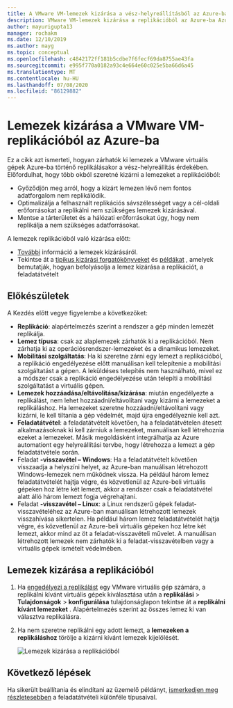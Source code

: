 ```yaml
---
title: A VMware VM-lemezek kizárása a vész-helyreállításból az Azure-ba Azure Site Recovery
description: VMware VM-lemezek kizárása a replikációból az Azure-ba Azure Site Recovery használatával.
author: mayurigupta13
manager: rochakm
ms.date: 12/10/2019
ms.author: mayg
ms.topic: conceptual
ms.openlocfilehash: c4842172ff181b5cdbe7f6fecf69da8755ae43fa
ms.sourcegitcommit: e995f770a0182a93c4e664e60c025e5ba66d6a45
ms.translationtype: MT
ms.contentlocale: hu-HU
ms.lasthandoff: 07/08/2020
ms.locfileid: "86129882"
---
```

# <a name="exclude-disks-from-vmware-vm-replication-to-azure"></a>Lemezek kizárása a VMware VM-replikációból az Azure-ba

Ez a cikk azt ismerteti, hogyan zárhatók ki lemezek a VMware virtuális gépek Azure-ba történő replikálásakor a vész-helyreállítás érdekében. Előfordulhat, hogy több okból szeretné kizárni a lemezeket a replikációból:

- Győződjön meg arról, hogy a kizárt lemezen lévő nem fontos adatforgalom nem replikálódik.
- Optimalizálja a felhasznált replikációs sávszélességet vagy a cél-oldali erőforrásokat a replikálni nem szükséges lemezek kizárásával.
- Mentse a tárterületet és a hálózati erőforrásokat úgy, hogy nem replikálja a nem szükséges adatforrásokat.

A lemezek replikációból való kizárása előtt:

- [További](exclude-disks-replication.md) információ a lemezek kizárásáról.
- Tekintse át a [tipikus kizárási forgatókönyveket](exclude-disks-replication.md#typical-scenarios) és [példákat](exclude-disks-replication.md#example-1-exclude-the-sql-server-tempdb-disk) , amelyek bemutatják, hogyan befolyásolja a lemez kizárása a replikációt, a feladatátvételt

## <a name="before-you-start"></a>Előkészületek

 A Kezdés előtt vegye figyelembe a következőket:

- **Replikáció**: alapértelmezés szerint a rendszer a gép minden lemezét replikálja.
- **Lemez típusa**: csak az alaplemezek zárhatók ki a replikációból. Nem zárhatja ki az operációsrendszer-lemezeket és a dinamikus lemezeket.
- **Mobilitási szolgáltatás**: Ha ki szeretne zárni egy lemezt a replikációból, a replikáció engedélyezése előtt manuálisan kell telepítenie a mobilitási szolgáltatást a gépen. A leküldéses telepítés nem használható, mivel ez a módszer csak a replikáció engedélyezése után telepíti a mobilitási szolgáltatást a virtuális gépen.  
- **Lemezek hozzáadása/eltávolítása/kizárása**: miután engedélyezte a replikálást, nem lehet hozzáadni/eltávolítani vagy kizárni a lemezeket a replikáláshoz. Ha lemezeket szeretne hozzáadni/eltávolítani vagy kizárni, le kell tiltania a gép védelmét, majd újra engedélyeznie kell azt.
- **Feladatátvétel**: a feladatátvételt követően, ha a feladatátvételen átesett alkalmazásoknak ki kell zárniuk a lemezeket, manuálisan kell létrehoznia ezeket a lemezeket. Másik megoldásként integrálhatja az Azure automationt egy helyreállítási tervbe, hogy létrehozza a lemezt a gép feladatátvétele során.
- Feladat **-visszavétel – Windows**: Ha a feladatátvételt követően visszaadja a helyszíni helyet, az Azure-ban manuálisan létrehozott Windows-lemezek nem működnek vissza. Ha például három lemez feladatátvételét hajtja végre, és közvetlenül az Azure-beli virtuális gépeken hoz létre két lemezt, akkor a rendszer csak a feladatátvétel alatt álló három lemezt fogja végrehajtani.
- Feladat **-visszavétel – Linux**: a Linux rendszerű gépek feladat-visszavételéhez az Azure-ban manuálisan létrehozott lemezek visszahívása sikertelen. Ha például három lemez feladatátvételét hajtja végre, és közvetlenül az Azure-beli virtuális gépeken hoz létre két lemezt, akkor mind az öt a feladat-visszavételi művelet. A manuálisan létrehozott lemezek nem zárhatók ki a feladat-visszavételben vagy a virtuális gépek ismételt védelmében.



## <a name="exclude-disks-from-replication"></a>Lemezek kizárása a replikációból

1. Ha [engedélyezi a replikálást](./hyper-v-azure-tutorial.md) egy VMware virtuális gép számára, a replikálni kívánt virtuális gépek kiválasztása után a **replikálási**  >  **Tulajdonságok**  >  **konfigurálása** tulajdonságlapon tekintse át a **replikálni kívánt lemezeket** . Alapértelmezés szerint az összes lemez ki van választva replikálásra.
2. Ha nem szeretne replikálni egy adott lemezt, a **lemezeken a replikáláshoz** törölje a kizárni kívánt lemezek kijelölését. 

    ![Lemezek kizárása a replikációból](./media/vmware-azure-exclude-disk/enable-replication-exclude-disk1.png)



## <a name="next-steps"></a>Következő lépések
Ha sikerült beállítania és elindítani az üzemelő példányt, [ismerkedjen meg részletesebben](failover-failback-overview.md) a feladatátvételi különféle típusaival.
